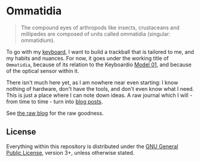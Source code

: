 # Ommatidia

> The compound eyes of arthropods like insects, crustaceans and millipedes are
> composed of units called ommatidia (singular: ommatidium).

To go with my [keyboard][model01], I want to build a trackball that is tailored
to me, and my habits and nuances. For now, it goes under the working title of
`Ommatidia`, because of its relation to the Keyboardio [Model 01][model01], and
because of the optical sensor within it.

 [model01]: https://shop.keyboard.io/

There isn't much here yet, as I am nowhere near even starting: I know nothing of
hardware, don't have the tools, and don't even know what I need. This is just a
place where I can note down ideas. A raw journal which I will - from time to
time - turn into [blog posts][a:trackball].

 [a:trackball]: https://asylum.madhouse-project.org/blog/tags/trackball/

See [the raw blog](https://algernon.github.io/Ommatidia/) for the raw goodness.

## License

Everything within this repository is distributed under the [GNU General Public
License](COPYING), version 3+, unless otherwise stated.
